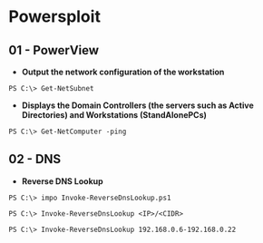 # Powersploit

## 01 - PowerView

- **Output the network configuration of the workstation**

`PS C:\> Get-NetSubnet`

- **Displays the Domain Controllers (the servers such as Active Directories) and Workstations (StandAlonePCs)**

`PS C:\> Get-NetComputer -ping`

## 02 - DNS

- **Reverse DNS Lookup**

`PS C:\> impo Invoke-ReverseDnsLookup.ps1`

`PS C:\> Invoke-ReverseDnsLookup <IP>/<CIDR>`

`PS C:\> Invoke-ReverseDnsLookup 192.168.0.6-192.168.0.22`